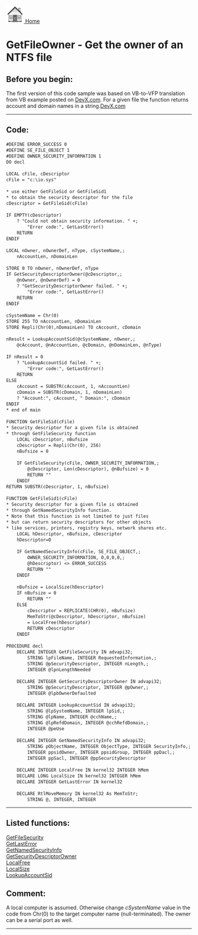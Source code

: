 [<img src="../images/home.png"> Home ](https://github.com/VFPX/Win32API)  

# GetFileOwner - Get the owner of an NTFS file

## Before you begin:
The first version of this code sample was based on VB-to-VFP translation from VB example posted on <a href="http://www.devx.com/vb2themax/Tip/19292">DevX.com</a>. For a given file the function returns account and domain names in a string.[DevX.com](sample_000.md)  
  
***  


## Code:
```foxpro  
#DEFINE ERROR_SUCCESS 0
#DEFINE SE_FILE_OBJECT 1
#DEFINE OWNER_SECURITY_INFORMATION 1
DO decl

LOCAL cFile, cDescriptor
cFile = "c:\io.sys"

* use either GetFileSid or GetFileSid1
* to obtain the security descriptor for the file
cDescriptor = GetFileSid(cFile)

IF EMPTY(cDescriptor)
	? "Could not obtain security information. " +;
		"Error code:", GetLastError()
	RETURN
ENDIF

LOCAL nOwner, nOwnerDef, nType, cSystemName,;
	nAccountLen, nDomainLen

STORE 0 TO nOwner, nOwnerDef, nType
IF GetSecurityDescriptorOwner(@cDescriptor,;
	@nOwner, @nOwnerDef) = 0
	? "GetSecurityDescriptorOwner failed. " +;
		"Error code:", GetLastError()
	RETURN
ENDIF

cSystemName = Chr(0)
STORE 255 TO nAccountLen, nDomainLen
STORE Repli(Chr(0),nDomainLen) TO cAccount, cDomain

nResult = LookupAccountSid(@cSystemName, nOwner,;
	@cAccount, @nAccountLen, @cDomain, @nDomainLen, @nType)

IF nResult = 0
	? "LookupAccountSid failed. " +;
		"Error code:", GetLastError()
	RETURN
ELSE
	cAccount = SUBSTR(cAccount, 1, nAccountLen)
	cDomain = SUBSTR(cDomain, 1, nDomainLen)
	? "Account:", cAccount, " Domain:", cDomain
ENDIF
* end of main

FUNCTION GetFileSid(cFile)
* Security descriptor for a given file is obtained
* through GetFileSecurity function
	LOCAL cDescriptor, nBufsize
	cDescriptor = Repli(Chr(0), 256)
	nBufsize = 0

	IF GetFileSecurity(cFile, OWNER_SECURITY_INFORMATION,;
		@cDescriptor, Len(cDescriptor), @nBufsize) = 0
		RETURN ""
	ENDIF
RETURN SUBSTR(cDescriptor, 1, nBufsize)

FUNCTION GetFileSid1(cFile)
* Security descriptor for a given file is obtained
* through GetNamedSecurityInfo function.
* Note that this function is not limited to just files
* but can return security descriptors for other objects
* like services, printers, registry keys, network shares etc.
	LOCAL hDescriptor, nBufsize, cDescriptor
	hDescriptor=0

	IF GetNamedSecurityInfo(cFile, SE_FILE_OBJECT,;
		OWNER_SECURITY_INFORMATION, 0,0,0,0,;
		@hDescriptor) <> ERROR_SUCCESS
		RETURN ""
	ENDIF
	
	nBufsize = LocalSize(hDescriptor)
	IF nBufsize = 0
		RETURN ""
	ELSE
		cDescriptor = REPLICATE(CHR(0), nBufsize)
		MemToStr(@cDescriptor, hDescriptor, nBufsize)
		= LocalFree(hDescriptor)
		RETURN cDescriptor
	ENDIF

PROCEDURE decl
	DECLARE INTEGER GetFileSecurity IN advapi32;
		STRING lpFileName, INTEGER RequestedInformation,;
		STRING @pSecurityDescriptor, INTEGER nLength,;
		INTEGER @lpnLengthNeeded

	DECLARE INTEGER GetSecurityDescriptorOwner IN advapi32;
		STRING @pSecurityDescriptor, INTEGER @pOwner,;
		INTEGER @lpbOwnerDefaulted

	DECLARE INTEGER LookupAccountSid IN advapi32;
		STRING @lpSystemName, INTEGER lpSid,;
		STRING @lpName, INTEGER @cchName,;
		STRING @lpRefdDomain, INTEGER @cchRefdDomain,;
		INTEGER @peUse

	DECLARE INTEGER GetNamedSecurityInfo IN advapi32;
		STRING pObjectName, INTEGER ObjectType, INTEGER SecurityInfo,;
		INTEGER ppsidOwner, INTEGER ppsidGroup, INTEGER ppDacl,;
		INTEGER ppSacl, INTEGER @ppSecurityDescriptor

	DECLARE INTEGER LocalFree IN kernel32 INTEGER hMem
	DECLARE LONG LocalSize IN kernel32 INTEGER hMem
	DECLARE INTEGER GetLastError IN kernel32

	DECLARE RtlMoveMemory IN kernel32 As MemToStr;
		STRING @, INTEGER, INTEGER  
```  
***  


## Listed functions:
[GetFileSecurity](../libraries/advapi32/GetFileSecurity.md)  
[GetLastError](../libraries/kernel32/GetLastError.md)  
[GetNamedSecurityInfo](../libraries/advapi32/GetNamedSecurityInfo.md)  
[GetSecurityDescriptorOwner](../libraries/advapi32/GetSecurityDescriptorOwner.md)  
[LocalFree](../libraries/kernel32/LocalFree.md)  
[LocalSize](../libraries/kernel32/LocalSize.md)  
[LookupAccountSid](../libraries/advapi32/LookupAccountSid.md)  

## Comment:
A local computer is assumed. Otherwise change *cSystemName* value in the code from Chr(0) to the target computer name (null-terminated). The owner can be a serial port as well.  
  
***  

